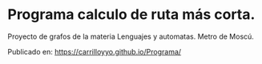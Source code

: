 # Programa calculo de ruta más corta.
Proyecto de grafos de la materia Lenguajes y automatas.
Metro de Moscú.

Publicado en: https://carrilloyyo.github.io/Programa/
